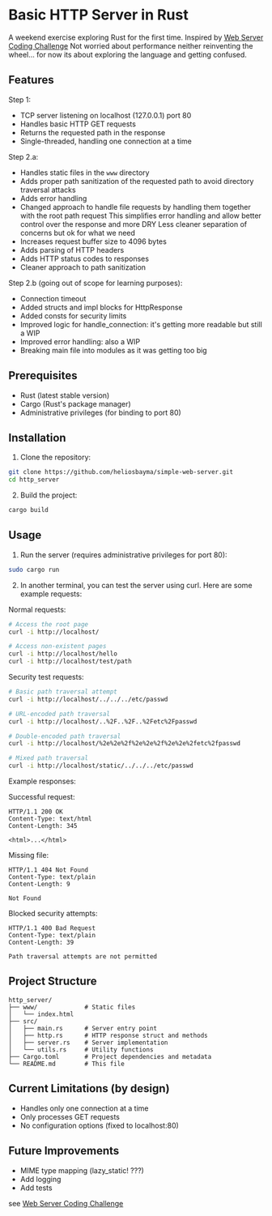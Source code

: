 # Basic HTTP Server in Rust

A weekend exercise exploring Rust for the first time.
Inspired by [Web Server Coding Challenge](https://codingchallenges.fyi/challenges/challenge-webserver/)
Not worried about performance neither reinventing the wheel... for now its about exploring the language and getting confused.

## Features

Step 1:

- TCP server listening on localhost (127.0.0.1) port 80
- Handles basic HTTP GET requests
- Returns the requested path in the response
- Single-threaded, handling one connection at a time

Step 2.a:

- Handles static files in the `www` directory
- Adds proper path sanitization of the requested path to avoid directory traversal attacks
- Adds error handling
- Changed approach to handle file requests by handling them together with the root path request
  This simplifies error handling and allow better control over the response and more DRY
  Less cleaner separation of concerns but ok for what we need
- Increases request buffer size to 4096 bytes
- Adds parsing of HTTP headers
- Adds HTTP status codes to responses
- Cleaner approach to path sanitization

Step 2.b (going out of scope for learning purposes):

- Connection timeout
- Added structs and impl blocks for HttpResponse
- Added consts for security limits
- Improved logic for handle_connection: it's getting more readable but still a WIP
- Improved error handling: also a WIP
- Breaking main file into modules as it was getting too big


## Prerequisites

- Rust (latest stable version)
- Cargo (Rust's package manager)
- Administrative privileges (for binding to port 80)

## Installation

1. Clone the repository:

```bash
git clone https://github.com/heliosbayma/simple-web-server.git
cd http_server
```

2. Build the project:

```bash
cargo build
```

## Usage

1. Run the server (requires administrative privileges for port 80):

```bash
sudo cargo run
```

2. In another terminal, you can test the server using curl. Here are some example requests:

Normal requests:
```bash
# Access the root page
curl -i http://localhost/

# Access non-existent pages
curl -i http://localhost/hello
curl -i http://localhost/test/path
```

Security test requests:
```bash
# Basic path traversal attempt
curl -i http://localhost/../../../etc/passwd

# URL-encoded path traversal
curl -i http://localhost/..%2F..%2F..%2Fetc%2Fpasswd

# Double-encoded path traversal
curl -i http://localhost/%2e%2e%2f%2e%2e%2f%2e%2e%2fetc%2fpasswd

# Mixed path traversal
curl -i http://localhost/static/../../../etc/passwd
```

Example responses:

Successful request:
```text
HTTP/1.1 200 OK
Content-Type: text/html
Content-Length: 345

<html>...</html>
```

Missing file:
```text
HTTP/1.1 404 Not Found
Content-Type: text/plain
Content-Length: 9

Not Found
```

Blocked security attempts:
```text
HTTP/1.1 400 Bad Request
Content-Type: text/plain
Content-Length: 39

Path traversal attempts are not permitted
```

## Project Structure

```text
http_server/
├── www/             # Static files
│   └── index.html
├── src/
│   ├── main.rs      # Server entry point
│   ├── http.rs      # HTTP response struct and methods
│   ├── server.rs    # Server implementation
│   └── utils.rs     # Utility functions
├── Cargo.toml       # Project dependencies and metadata
└── README.md        # This file
```

## Current Limitations (by design)

- Handles only one connection at a time
- Only processes GET requests
- No configuration options (fixed to localhost:80)

## Future Improvements

- MIME type mapping (lazy_static! ???)
- Add logging
- Add tests


see [Web Server Coding Challenge](https://codingchallenges.fyi/challenges/challenge-webserver/)
